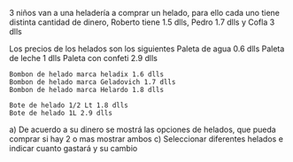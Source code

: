 3 niños van a una heladería a comprar un helado, para ello cada uno tiene distinta cantidad de 
dinero, Roberto tiene 1.5 dlls, Pedro 1.7 dlls y Cofla 3 dlls

Los precios de los helados son los siguientes
	Paleta de agua 0.6 dlls
	Paleta de leche 1 dlls
	Paleta con confeti 2.9 dlls

	Bombon de helado marca heladix 1.6 dlls
	Bombon de helado marca Geladovich 1.7 dlls
	Bombon de helado marca Helardo 1.8 dlls

	Bote de helado 1/2 Lt 1.8 dlls
	Bote de helado 1L 2.9 dlls
	

a) De acuerdo a su dinero se mostrá las opciones de helados, que pueda comprar 
   si hay 2 o mas mostrar ambos
c) Seleccionar diferentes helados e indicar cuanto gastará y su cambio
